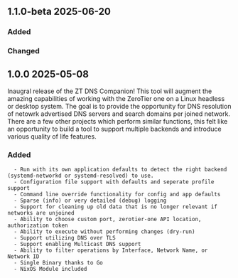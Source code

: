 ## 1.1.0-beta 2025-06-20 <dave at tiredofit dot ca>

   ### Added
   ### Changed

## 1.0.0 2025-05-08 <dave at tiredofit dot ca>

Inaugral release of the ZT DNS Companion!
This tool will augment the amazing capabilities of working with the ZeroTier one on a Linux headless or desktop system.
The goal is to provide the opportunity for DNS resolution of netowrk advertised DNS servers and search domains per joined network.
There are a few other projects which perform similar functions, this felt like an opportunity to build a tool to support multiple backends and introduce various quality of life features.

   ### Added
      - Run with its own application defaults to detect the right backend (systemd-networkd or systemd-resolved) to use.
      - Configuration file support with defaults and seperate profile support
      - Command line override functionality for config and app defaults
      - Sparse (info) or very detailed (debug) logging
      - Support for cleaning up old data that is no longer relevant if networks are unjoined
      - Ability to choose custom port, zerotier-one API location, authorization token
      - Ability to execute without performing changes (dry-run)
      - Support utilizing DNS over TLS
      - Support enabling Multicast DNS support
      - Ability to filter operations by Interface, Network Name, or Network ID
      - Single Binary thanks to Go
      - NixOS Module included


